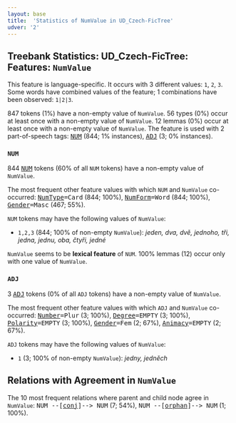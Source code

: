```yaml
---
layout: base
title:  'Statistics of NumValue in UD_Czech-FicTree'
udver: '2'
---
```


## Treebank Statistics: UD_Czech-FicTree: Features: `NumValue`

This feature is language-specific.
It occurs with 3 different values: `1`, `2`, `3`.
Some words have combined values of the feature; 1 combinations have been observed: `1|2|3`.

847 tokens (1%) have a non-empty value of `NumValue`.
56 types (0%) occur at least once with a non-empty value of `NumValue`.
12 lemmas (0%) occur at least once with a non-empty value of `NumValue`.
The feature is used with 2 part-of-speech tags: <tt><a href="cs_fictree-pos-NUM.html">NUM</a></tt> (844; 1% instances), <tt><a href="cs_fictree-pos-ADJ.html">ADJ</a></tt> (3; 0% instances).

### `NUM`

844 <tt><a href="cs_fictree-pos-NUM.html">NUM</a></tt> tokens (60% of all `NUM` tokens) have a non-empty value of `NumValue`.

The most frequent other feature values with which `NUM` and `NumValue` co-occurred: <tt><a href="cs_fictree-feat-NumType.html">NumType</a></tt><tt>=Card</tt> (844; 100%), <tt><a href="cs_fictree-feat-NumForm.html">NumForm</a></tt><tt>=Word</tt> (844; 100%), <tt><a href="cs_fictree-feat-Gender.html">Gender</a></tt><tt>=Masc</tt> (467; 55%).

`NUM` tokens may have the following values of `NumValue`:

* `1,2,3` (844; 100% of non-empty `NumValue`): <em>jeden, dva, dvě, jednoho, tři, jedna, jednu, oba, čtyři, jedné</em>

`NumValue` seems to be **lexical feature** of `NUM`. 100% lemmas (12) occur only with one value of `NumValue`.

### `ADJ`

3 <tt><a href="cs_fictree-pos-ADJ.html">ADJ</a></tt> tokens (0% of all `ADJ` tokens) have a non-empty value of `NumValue`.

The most frequent other feature values with which `ADJ` and `NumValue` co-occurred: <tt><a href="cs_fictree-feat-Number.html">Number</a></tt><tt>=Plur</tt> (3; 100%), <tt><a href="cs_fictree-feat-Degree.html">Degree</a></tt><tt>=EMPTY</tt> (3; 100%), <tt><a href="cs_fictree-feat-Polarity.html">Polarity</a></tt><tt>=EMPTY</tt> (3; 100%), <tt><a href="cs_fictree-feat-Gender.html">Gender</a></tt><tt>=Fem</tt> (2; 67%), <tt><a href="cs_fictree-feat-Animacy.html">Animacy</a></tt><tt>=EMPTY</tt> (2; 67%).

`ADJ` tokens may have the following values of `NumValue`:

* `1` (3; 100% of non-empty `NumValue`): <em>jedny, jedněch</em>

## Relations with Agreement in `NumValue`

The 10 most frequent relations where parent and child node agree in `NumValue`:
<tt>NUM --[<tt><a href="cs_fictree-dep-conj.html">conj</a></tt>]--> NUM</tt> (7; 54%),
<tt>NUM --[<tt><a href="cs_fictree-dep-orphan.html">orphan</a></tt>]--> NUM</tt> (1; 100%).

